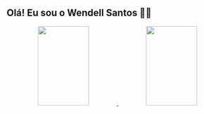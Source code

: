 ## Olá! Eu sou o Wendell Santos 🤙🏾

<div align="center" dir="auto">
  <a href="https://github.com/wendellsb">
  <img height="180em" width="48%" src="https://github-readme-stats.vercel.app/api?username=wendellsb&theme=dark&show_icons=true">
  <img height="180em" width="48%" src="https://github-readme-stats.vercel.app/api/top-langs/?username=wendellsb&theme=dark&layout=compact">
</a></div>

